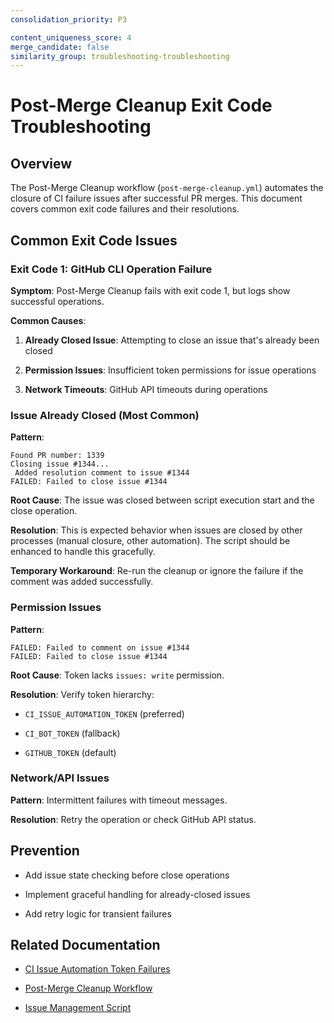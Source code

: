 ```yaml
---
consolidation_priority: P3

content_uniqueness_score: 4
merge_candidate: false
similarity_group: troubleshooting-troubleshooting
---
```


# Post-Merge Cleanup Exit Code Troubleshooting

## Overview

The Post-Merge Cleanup workflow (`post-merge-cleanup.yml`) automates the closure of CI failure issues after successful PR merges. This document covers common exit code failures and their resolutions.

## Common Exit Code Issues

### Exit Code 1: GitHub CLI Operation Failure

**Symptom**: Post-Merge Cleanup fails with exit code 1, but logs show successful operations.

**Common Causes**:

1. **Already Closed Issue**: Attempting to close an issue that's already been closed

2. **Permission Issues**: Insufficient token permissions for issue operations

3. **Network Timeouts**: GitHub API timeouts during operations

### Issue Already Closed (Most Common)

**Pattern**:

```text
Found PR number: 1339
Closing issue #1344...
 Added resolution comment to issue #1344
FAILED: Failed to close issue #1344

```

**Root Cause**: The issue was closed between script execution start and the close operation.

**Resolution**: This is expected behavior when issues are closed by other processes (manual closure, other automation). The script should be enhanced to handle this gracefully.

**Temporary Workaround**: Re-run the cleanup or ignore the failure if the comment was added successfully.

### Permission Issues

**Pattern**:

```text
FAILED: Failed to comment on issue #1344
FAILED: Failed to close issue #1344

```

**Root Cause**: Token lacks `issues: write` permission.

**Resolution**: Verify token hierarchy:

- `CI_ISSUE_AUTOMATION_TOKEN` (preferred)

- `CI_BOT_TOKEN` (fallback)

- `GITHUB_TOKEN` (default)

### Network/API Issues

**Pattern**: Intermittent failures with timeout messages.

**Resolution**: Retry the operation or check GitHub API status.

## Prevention

- Add issue state checking before close operations

- Implement graceful handling for already-closed issues

- Add retry logic for transient failures

## Related Documentation

- [CI Issue Automation Token Failures](./CI_ISSUE_AUTOMATION_TOKEN_FAILURES.md)

- [Post-Merge Cleanup Workflow](../../.github/workflows/post-merge-cleanup.yml)

- [Issue Management Script](../../scripts/manage_ci_failure_issues.sh)

